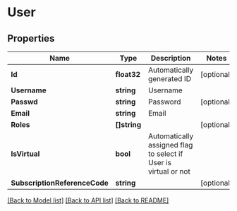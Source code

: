 # User

## Properties

Name | Type | Description | Notes
------------ | ------------- | ------------- | -------------
**Id** | **float32** | Automatically generated ID | [optional] 
**Username** | **string** | Username | 
**Passwd** | **string** | Password | [optional] 
**Email** | **string** | Email | 
**Roles** | **[]string** |  | [optional] 
**IsVirtual** | **bool** | Automatically assigned flag to select if User is virtual or not | 
**SubscriptionReferenceCode** | **string** |  | [optional] 

[[Back to Model list]](../README.md#documentation-for-models) [[Back to API list]](../README.md#documentation-for-api-endpoints) [[Back to README]](../README.md)



